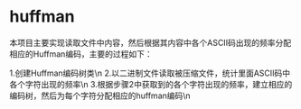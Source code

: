 # huffman

本项目主要实现读取文件中内容，然后根据其内容中各个ASCII码出现的频率分配相应的Huffman编码，主要的过程如下：

1.创建Huffman编码树类\n
2.以二进制文件读取被压缩文件，统计里面ASCII码中各个字符出现的频率\n
3.根据步骤2中获取到的各个字符出现的频率，建立相应的编码树，然后为每个字符分配相应的huffman编码\n
